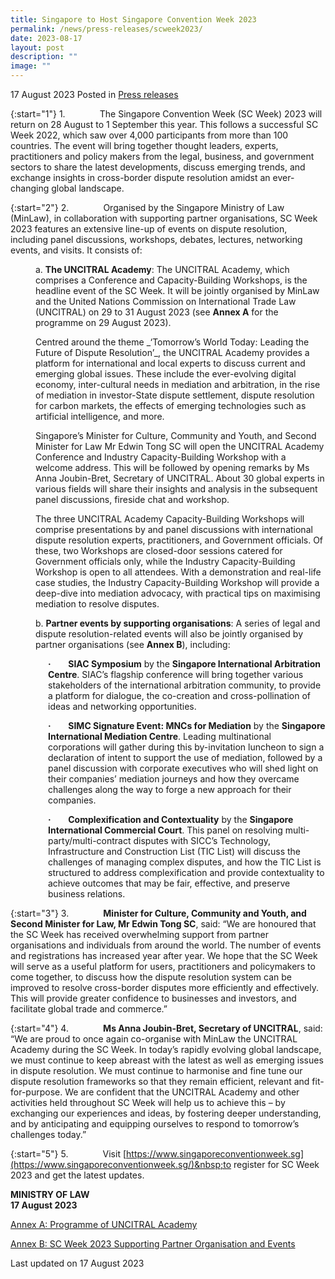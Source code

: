 ```yaml
---
title: Singapore to Host Singapore Convention Week 2023
permalink: /news/press-releases/scweek2023/
date: 2023-08-17
layout: post
description: ""
image: ""
---
```

17 August 2023 Posted in [Press releases](/news/press-releases)

{:start="1"}
1.&nbsp;&nbsp;&nbsp;&nbsp;&nbsp;&nbsp;&nbsp;&nbsp;&nbsp;&nbsp;&nbsp;&nbsp;&nbsp; The Singapore Convention Week (SC Week) 2023 will return on 28 August to 1 September this year. This follows a successful SC Week 2022, which saw over 4,000 participants from more than 100 countries. The event will bring together thought leaders, experts, practitioners and policy makers from the legal, business, and government sectors to share the latest developments, discuss emerging trends, and exchange insights in cross-border dispute resolution amidst an ever-changing global landscape.

{:start="2"}
2.&nbsp;&nbsp;&nbsp;&nbsp;&nbsp;&nbsp;&nbsp;&nbsp;&nbsp;&nbsp;&nbsp;&nbsp;&nbsp; Organised by the Singapore Ministry of Law (MinLaw), in collaboration with supporting partner organisations, SC Week 2023 features an extensive line-up of events on dispute resolution, including panel discussions, workshops, debates, lectures, networking events, and visits. It consists of:

<p style="margin-left: 40px"> a. <b>The UNCITRAL Academy</b>: The UNCITRAL Academy, which comprises a Conference and Capacity-Building Workshops, is the headline event of the SC Week. It will be jointly organised by MinLaw and the United Nations Commission on International Trade Law (UNCITRAL) on 29 to 31 August 2023 (see&nbsp;<b>Annex A</b> for the programme on 29 August 2023).</p>
	
<p style="margin-left: 40px"> Centred around the theme _‘Tomorrow’s World Today: Leading the Future of Dispute Resolution’_, the UNCITRAL Academy provides a platform for international and local experts to discuss current and emerging global issues. These include the ever-evolving digital economy, inter-cultural needs in mediation and arbitration, in the rise of mediation in investor-State dispute settlement, dispute resolution for carbon markets, the effects of emerging technologies such as artificial intelligence, and more.</p>
	
<p style="margin-left: 40px"> Singapore’s Minister for Culture, Community and Youth, and Second Minister for Law Mr Edwin Tong SC will open the UNCITRAL Academy Conference and Industry Capacity-Building Workshop with a welcome address. This will be followed by opening remarks by Ms Anna Joubin-Bret, Secretary of UNCITRAL. About 30 global experts in various fields will share their insights and analysis in the subsequent panel discussions, fireside chat and workshop.</p>

<p style="margin-left: 40px"> The three UNCITRAL Academy Capacity-Building Workshops will comprise presentations by and panel discussions with international dispute resolution experts, practitioners, and Government officials. Of these, two Workshops are closed-door sessions catered for Government officials only, while the Industry Capacity-Building Workshop is open to all attendees. With a demonstration and real-life case studies, the Industry Capacity-Building Workshop will provide a deep-dive into mediation advocacy, with practical tips on maximising mediation to resolve disputes.</p>
	
<p style="margin-left: 40px"> b. <b>Partner events by supporting organisations</b>: A series of legal and dispute resolution-related events will also be jointly organised by partner organisations (see <b>Annex B</b>), including:</p>

<p style="margin-left: 60px"> <b>·</b>&nbsp;&nbsp;&nbsp;&nbsp;&nbsp;&nbsp; <b>SIAC Symposium</b> by the <b>Singapore International Arbitration Centre</b>. SIAC’s flagship conference will bring together various stakeholders of the international arbitration community, to provide a platform for dialogue, the co-creation and cross-pollination of ideas and networking opportunities.</p>

<p style="margin-left: 60px"> <b>·</b>&nbsp;&nbsp;&nbsp;&nbsp;&nbsp;&nbsp; <b>SIMC Signature Event: MNCs for Mediation</b> by  the <b>Singapore International Mediation Centre</b>. Leading multinational corporations will gather during this by-invitation luncheon to sign a declaration of intent to support the use of mediation, followed by a panel discussion with corporate executives who will shed light on their companies’ mediation journeys and how they overcame challenges along the way to forge a new approach for their companies.</p>

<p style="margin-left: 60px"> <b>·</b>&nbsp;&nbsp;&nbsp;&nbsp;&nbsp;&nbsp; <b>Complexification and Contextuality</b> by the <b>Singapore International Commercial Court</b>. This panel on resolving multi-party/multi-contract disputes with SICC’s Technology, Infrastructure and Construction List (TIC List) will discuss the challenges of managing complex disputes, and how the TIC List is structured to address complexification and provide contextuality to achieve outcomes that may be fair, effective, and preserve business relations.</p>

{:start="3"}
3.&nbsp;&nbsp;&nbsp;&nbsp;&nbsp;&nbsp;&nbsp;&nbsp;&nbsp;&nbsp;&nbsp;&nbsp;&nbsp; **Minister for Culture, Community and Youth, and Second Minister for Law, Mr Edwin Tong SC**, said: “We are honoured that the SC Week has received overwhelming support from partner organisations and individuals from around the world. The number of events and registrations has increased year after year. We hope that the SC Week will serve as a useful platform for users, practitioners and policymakers to come together, to discuss how the dispute resolution system can be improved to resolve cross-border disputes more efficiently and effectively. This will provide greater confidence to businesses and investors, and facilitate global trade and commerce.”

{:start="4"}
4.&nbsp;&nbsp;&nbsp;&nbsp;&nbsp;&nbsp;&nbsp;&nbsp;&nbsp;&nbsp;&nbsp;&nbsp;&nbsp; **Ms Anna Joubin-Bret, Secretary of UNCITRAL**, said: “We are proud to once again co-organise with MinLaw the UNCITRAL Academy during the SC Week. In today’s rapidly evolving global landscape, we must continue to keep abreast with the latest as well as emerging issues in dispute resolution. We must continue to harmonise and fine tune our dispute resolution frameworks so that they remain efficient, relevant and fit-for-purpose. We are confident that the UNCITRAL Academy and other activities held throughout SC Week will help us to achieve this – by exchanging our experiences and ideas, by fostering deeper understanding, and by anticipating and equipping ourselves to respond to tomorrow’s challenges today.”

{:start="5"}
5.&nbsp;&nbsp;&nbsp;&nbsp;&nbsp;&nbsp;&nbsp;&nbsp;&nbsp;&nbsp;&nbsp;&nbsp;&nbsp; Visit&nbsp;[https://www.singaporeconventionweek.sg](https://www.singaporeconventionweek.sg/)&nbsp;to register for SC Week 2023 and get the latest updates.

**MINISTRY OF LAW**
<br>**17 August 2023**

[Annex A: Programme of UNCITRAL Academy](/files/news/press-releases/2023/SCWeek/annex_a_programme.pdf)

[Annex B: SC Week 2023 Supporting Partner Organisation and Events](/files/news/press-releases/2023/SCWeek/annex_b_partners.pdf)

<p class="right-side-updated">Last updated on 17 August 2023</p>